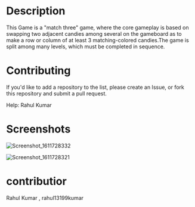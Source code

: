 # Description

This Game  is a "match three" game, where the core gameplay is based on swapping two adjacent candies among several on the gameboard as to make a row or column of at least 3 matching-colored candies.The game is split among many levels, which must be completed in sequence.

# Contributing

  If you'd like to add a repository to the list, please create an Issue, or fork this repository and submit a pull request.

  Help: Rahul Kumar

# Screenshots
![Screenshot_1611728332](https://user-images.githubusercontent.com/55308841/105951407-fb73dc80-6095-11eb-9403-25de591c1359.png)





![Screenshot_1611728321](https://user-images.githubusercontent.com/55308841/105951408-fd3da000-6095-11eb-9254-9edaad376ad4.png)


# contributior

Rahul Kumar , rahul13199kumar
